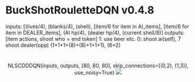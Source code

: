 
# BuckShotRouletteDQN v0.4.8
inputs: [(lives/4), (blanks/4), (shell), [item/6 for item in AI_items], [item/6 for item in DEALER_items], (AI hp/4), (dealer hp/4), (current shell/8)]
outputs: [item actions, shoot who = end token]
1: use beer etc. 0: shoot ai(self), 7 shoot dealer(opp)
(1+1+1+(8)+(8)+1+1+1), (6+2)
#
<div align="center">
  NLSCDDDQN(inputs, outputs, [80, 80, 80], skip_connections=[(0,2), (1,3)], use_noisy=True)
  <img src="https://github.com/user-attachments/assets/3597757e-ee2d-4a0a-8a53-206add642984"

</div>

